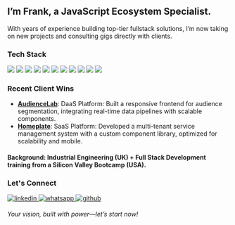 ## I’m Frank, a JavaScript Ecosystem Specialist.
With years of experience building top-tier fullstack solutions, I’m now taking on new projects and consulting gigs directly with clients.

### Tech Stack
<img src="https://img.shields.io/badge/React-20232A?style=for-the-badge&logo=react&logoColor=61DAFB"/> <img src="https://img.shields.io/badge/Redux-593D88?style=for-the-badge&logo=redux&logoColor=white"/> <img src="https://img.shields.io/badge/Tailwind_CSS-38B2AC?style=for-the-badge&logo=tailwind-css&logoColor=white"/> <img src="https://img.shields.io/badge/shadcn%2Fui-000000?style=for-the-badge&logo=shadcnui&logoColor=white"/> <img src="https://img.shields.io/badge/TypeScript-007ACC?style=for-the-badge&logo=typescript&logoColor=white"/> <img src="https://img.shields.io/badge/Ruby_on_Rails-CC0000?style=for-the-badge&logo=ruby-on-rails&logoColor=white"/> <img src="https://img.shields.io/badge/Jest-C21325?style=for-the-badge&logo=jest&logoColor=white"/> <img src="https://img.shields.io/badge/Cypress-17202C?style=for-the-badge&logo=cypress&logoColor=white"/> <img src="https://img.shields.io/badge/TypeScript-007ACC?style=for-the-badge&logo=typescript&logoColor=white"/> <img src="https://img.shields.io/badge/remix-000000?style=for-the-badge&logo=remix&logoColor=white"/> <img src="https://img.shields.io/badge/React_Router-CA4245?style=for-the-badge&logo=react-router&logoColor=white"/>

### Recent Client Wins
- **[AudienceLab](https://app.audiencelab.io/)**: DaaS Platform: Built a responsive frontend for audience segmentation, integrating real-time data pipelines with scalable components.
- **[Homeplate](https://app.gethomeplate.com/signin)**: SaaS Platform: Developed a multi-tenant service management system with a custom component library, optimized for scalability and mobile.

#### Background: Industrial Engineering (UK) + Full Stack Development training from a Silicon Valley Bootcamp (USA).

### Let's Connect
<p>
   <a href="https://www.linkedin.com/in/fabianofrank/" target="_blank">
      <img src="https://img.shields.io/badge/linkedin-%231E77B5.svg?&style=for-the-badge&logo=linkedin&logoColor=white" alt="linkedin" style="margin-bottom: 5px;" />
   </a>
   <a href="https://wa.me/5538988529737" target="_blank">
      <img src="https://img.shields.io/badge/WhatsApp-25D366?style=for-the-badge&logo=whatsapp&logoColor=white" alt="whatsapp" style="margin-bottom: 5px;" />
   </a>
   <a href="https://github.com/fabianofrank" target="_blank">
      <img src="https://img.shields.io/badge/GitHub-100000?style=for-the-badge&logo=github&logoColor=white" alt="github" style="margin-bottom: 5px;" />
   </a>
</p>

<em>Your vision, built with power—let’s start now!</em>
